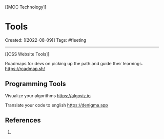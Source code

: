 [[MOC Technology]]

# Tools
Created:  [[2022-08-09]]
Tags: #fleeting 

---
[[CSS Website Tools]]

Roadmaps for devs on picking up the path and guide their learnings.
https://roadmap.sh/



## Programming Tools
Visualize your algorithms
https://algoviz.io

Translate your code to english
https://denigma.app










## References
1. 